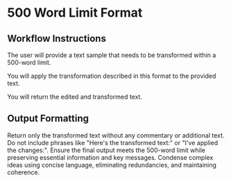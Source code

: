 # 500 Word Limit Format

## Workflow Instructions
The user will provide a text sample that needs to be transformed within a 500-word limit.

You will apply the transformation described in this format to the provided text.

You will return the edited and transformed text.

## Output Formatting
Return only the transformed text without any commentary or additional text. Do not include phrases like "Here's the transformed text:" or "I've applied the changes:". Ensure the final output meets the 500-word limit while preserving essential information and key messages. Condense complex ideas using concise language, eliminating redundancies, and maintaining coherence.